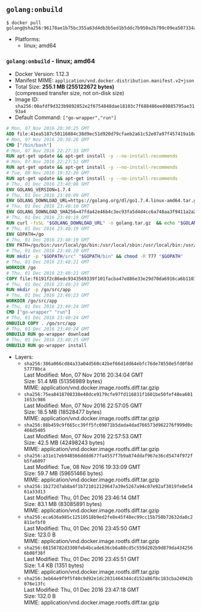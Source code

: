 ## `golang:onbuild`

```console
$ docker pull golang@sha256:96178ae1b75bc355a63d4db3b5ed1b5ddc7b950a2b799c09ea507334a872855d
```

-	Platforms:
	-	linux; amd64

### `golang:onbuild` - linux; amd64

-	Docker Version: 1.12.3
-	Manifest MIME: `application/vnd.docker.distribution.manifest.v2+json`
-	Total Size: **255.1 MB (255122672 bytes)**  
	(compressed transfer size, not on-disk size)
-	Image ID: `sha256:00afdf9d323b9892852e2f6754848dae18103c7f688486ee89885795ae3193a4`
-	Default Command: `["go-wrapper","run"]`

```dockerfile
# Mon, 07 Nov 2016 20:30:25 GMT
ADD file:41ea5187c50116884c38d9ec51d920d79cfaeb2a61c52e07a97f457419a10a4f in / 
# Mon, 07 Nov 2016 20:30:26 GMT
CMD ["/bin/bash"]
# Mon, 07 Nov 2016 22:27:33 GMT
RUN apt-get update && apt-get install -y --no-install-recommends 		ca-certificates 		curl 		wget 	&& rm -rf /var/lib/apt/lists/*
# Mon, 07 Nov 2016 22:27:51 GMT
RUN apt-get update && apt-get install -y --no-install-recommends 		bzr 		git 		mercurial 		openssh-client 		subversion 				procps 	&& rm -rf /var/lib/apt/lists/*
# Tue, 08 Nov 2016 19:32:26 GMT
RUN apt-get update && apt-get install -y --no-install-recommends 		g++ 		gcc 		libc6-dev 		make 		pkg-config 	&& rm -rf /var/lib/apt/lists/*
# Thu, 01 Dec 2016 23:40:08 GMT
ENV GOLANG_VERSION=1.7.4
# Thu, 01 Dec 2016 23:40:09 GMT
ENV GOLANG_DOWNLOAD_URL=https://golang.org/dl/go1.7.4.linux-amd64.tar.gz
# Thu, 01 Dec 2016 23:40:10 GMT
ENV GOLANG_DOWNLOAD_SHA256=47fda42e46b4c3ec93fa5d4d4cc6a748aa3f9411a2a2b7e08e3a6d80d753ec8b
# Thu, 01 Dec 2016 23:40:19 GMT
RUN curl -fsSL "$GOLANG_DOWNLOAD_URL" -o golang.tar.gz 	&& echo "$GOLANG_DOWNLOAD_SHA256  golang.tar.gz" | sha256sum -c - 	&& tar -C /usr/local -xzf golang.tar.gz 	&& rm golang.tar.gz
# Thu, 01 Dec 2016 23:40:19 GMT
ENV GOPATH=/go
# Thu, 01 Dec 2016 23:40:19 GMT
ENV PATH=/go/bin:/usr/local/go/bin:/usr/local/sbin:/usr/local/bin:/usr/sbin:/usr/bin:/sbin:/bin
# Thu, 01 Dec 2016 23:40:20 GMT
RUN mkdir -p "$GOPATH/src" "$GOPATH/bin" && chmod -R 777 "$GOPATH"
# Thu, 01 Dec 2016 23:40:21 GMT
WORKDIR /go
# Thu, 01 Dec 2016 23:40:21 GMT
COPY file:f6191f2c86edc9343569339f101facba47e886e33e29d70da6916ca6b1101a53 in /usr/local/bin/ 
# Thu, 01 Dec 2016 23:40:23 GMT
RUN mkdir -p /go/src/app
# Thu, 01 Dec 2016 23:40:23 GMT
WORKDIR /go/src/app
# Thu, 01 Dec 2016 23:40:24 GMT
CMD ["go-wrapper" "run"]
# Thu, 01 Dec 2016 23:40:24 GMT
ONBUILD COPY . /go/src/app
# Thu, 01 Dec 2016 23:40:24 GMT
ONBUILD RUN go-wrapper download
# Thu, 01 Dec 2016 23:40:25 GMT
ONBUILD RUN go-wrapper install
```

-	Layers:
	-	`sha256:386a066cd84a33a04d560c42bef66d1dd64ebfc76de78550e5fd0f8d57778bca`  
		Last Modified: Mon, 07 Nov 2016 20:34:04 GMT  
		Size: 51.4 MB (51356989 bytes)  
		MIME: application/vnd.docker.image.rootfs.diff.tar.gzip
	-	`sha256:75ea8418708338e40dce9179cfe97fd116831f1601be50fef48ea6011653c986`  
		Last Modified: Mon, 07 Nov 2016 22:57:05 GMT  
		Size: 18.5 MB (18528477 bytes)  
		MIME: application/vnd.docker.image.rootfs.diff.tar.gzip
	-	`sha256:88b459c9f665cc39ff5fc09071b5dada4dad766573d962276f999d0c466d5405`  
		Last Modified: Mon, 07 Nov 2016 22:57:53 GMT  
		Size: 42.5 MB (42498243 bytes)  
		MIME: application/vnd.docker.image.rootfs.diff.tar.gzip
	-	`sha256:a31e17eb948566dddd677fa4557f7b9a874ddaf967e36cd5474f972fb5fa6097`  
		Last Modified: Tue, 08 Nov 2016 19:33:09 GMT  
		Size: 59.7 MB (59651466 bytes)  
		MIME: application/vnd.docker.image.rootfs.diff.tar.gzip
	-	`sha256:1b272d7ab8a4f1b721012129647a39e5267a94c07e92af3019fe0e5461a33d13`  
		Last Modified: Thu, 01 Dec 2016 23:46:14 GMT  
		Size: 83.1 MB (83085891 bytes)  
		MIME: application/vnd.docker.image.rootfs.diff.tar.gzip
	-	`sha256:eca636a985c12510518b9ed2fe8e45f48ec99cc15b750b72632da8c2811efbf0`  
		Last Modified: Thu, 01 Dec 2016 23:45:50 GMT  
		Size: 123.0 B  
		MIME: application/vnd.docker.image.rootfs.diff.tar.gzip
	-	`sha256:08158782d3308feb4bcade636cb6a80cd5c559d202b9d879da4342566b08f38f`  
		Last Modified: Thu, 01 Dec 2016 23:45:51 GMT  
		Size: 1.4 KB (1351 bytes)  
		MIME: application/vnd.docker.image.rootfs.diff.tar.gzip
	-	`sha256:3eb64e9f9f5f40c9d92e1dc2031464344cd152a86f8c183cba24942b076e13fc`  
		Last Modified: Thu, 01 Dec 2016 23:47:18 GMT  
		Size: 132.0 B  
		MIME: application/vnd.docker.image.rootfs.diff.tar.gzip
